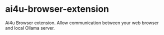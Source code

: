 # ai4u-browser-extension
Ai4u Browser extension. Allow communication between your web browser and local Ollama server.
